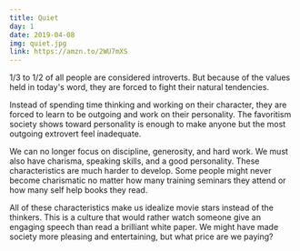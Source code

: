 ```yaml
---
title: Quiet
day: 1
date: 2019-04-08
img: quiet.jpg
link: https://amzn.to/2WU7mXS
---
```


1/3 to 1/2 of all people are considered introverts. But because of the values
held in today's word, they are forced to fight their natural tendencies.

Instead of spending time thinking and working on their character, they are forced
to learn to be outgoing and work on their personality. The favoritism society
shows toward personality is enough to make anyone but the most outgoing
extrovert feel inadequate.

We can no longer focus on discipline, generosity, and hard work. We must also
have charisma, speaking skills, and a good personality. These characteristics
are much harder to develop. Some people might never become charismatic no matter
how many training seminars they attend or how many self help books they read.

All of these characteristics make us idealize movie stars instead of the
thinkers. This is a culture that would rather watch someone give an engaging
speech than read a brilliant white paper. We might have made society more
pleasing and entertaining, but what price are we paying?
